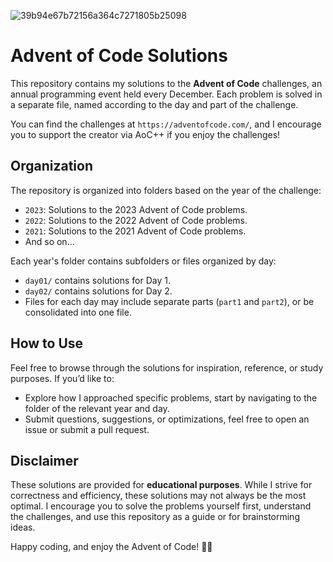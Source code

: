 ![39b94e67b72156a364c7271805b25098](https://github.com/user-attachments/assets/19102600-eb68-4eea-a4c5-c963f9d83b8d)

# Advent of Code Solutions

This repository contains my solutions to the **Advent of Code** challenges, an annual programming event held every December. Each problem is solved in a separate file, named according to the day and part of the challenge.

You can find the challenges at `https://adventofcode.com/`, and I encourage you to support the creator via AoC++ if you enjoy the challenges!

## **Organization**

The repository is organized into folders based on the year of the challenge:

- `2023`: Solutions to the 2023 Advent of Code problems.
- `2022`: Solutions to the 2022 Advent of Code problems.
- `2021`: Solutions to the 2021 Advent of Code problems.
- And so on...

Each year's folder contains subfolders or files organized by day:
- `day01/` contains solutions for Day 1.
- `day02/` contains solutions for Day 2.
- Files for each day may include separate parts (`part1` and `part2`), or be consolidated into one file.

## **How to Use**

Feel free to browse through the solutions for inspiration, reference, or study purposes. If you’d like to:
- Explore how I approached specific problems, start by navigating to the folder of the relevant year and day.
- Submit questions, suggestions, or optimizations, feel free to open an issue or submit a pull request.

## **Disclaimer**

These solutions are provided for **educational purposes**. While I strive for correctness and efficiency, these solutions may not always be the most optimal. I encourage you to solve the problems yourself first, understand the challenges, and use this repository as a guide or for brainstorming ideas.


Happy coding, and enjoy the Advent of Code! 🎄✨


